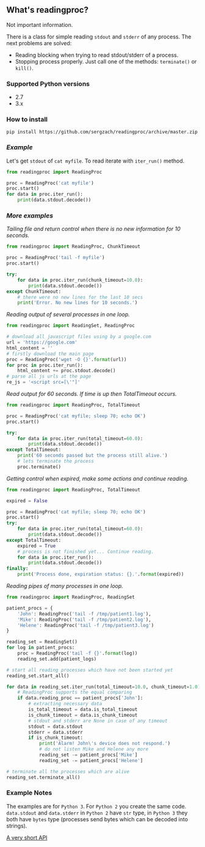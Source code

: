 ## What's readingproc?

Not important information.

There is a class for simple reading `stdout` and `stderr` of any process. 
The next problems are solved:
* Reading blocking when trying to read stdout/stderr of a process. 
* Stopping process properly. Just call one of the methods: `terminate()` or `kill()`.

### Supported Python versions
* 2.7
* 3.x

### How to install

`pip install https://github.com/sergzach/readingproc/archive/master.zip`

### *Example*

Let's get `stdout` of `cat myfile`. To read iterate with `iter_run()` method.

```python
from readingproc import ReadingProc

proc = ReadingProc('cat myfile')
proc.start()
for data in proc.iter_run():
    print(data.stdout.decode())
```

### *More examples*

*Tailing file and return control when there is no new information for 10 seconds.*

```python
from readingproc import ReadingProc, ChunkTimeout

proc = ReadingProc('tail -f myfile')
proc.start()

try:
    for data in proc.iter_run(chunk_timeout=10.0):
        print(data.stdout.decode())
except ChunkTimeout:
    # there were no new lines for the last 10 secs
    print('Error. No new lines for 10 seconds.')    
```

*Reading output of several processes in one loop.*

```python
from readingproc import ReadingSet, ReadingProc

# download all javascript files using by a google.com
url = 'https://google.com'
html_content = ''
# firstly download the main page
proc = ReadingProc('wget -O {}'.format(url))
for proc in proc.iter_run():
    html_content += proc.stdout.decode()
# parse all js urls at the page
re_js = '<script src=[\'"]'
```

*Read output for 60 seconds. If time is up then TotalTimeout occurs.*
```python
from readingproc import ReadingProc, TotalTimeout

proc = ReadingProc('cat myfile; sleep 70; echo OK')
proc.start()

try:
    for data in proc.iter_run(total_timeout=60.0):
        print(data.stdout.decode())
except TotalTimeout:
    print('60 seconds passed but the process still alive.')
    # lets terminate the process
    proc.terminate()
```

*Getting control when expired, make some actions and continue reading.*

```python
from readingproc import ReadingProc, TotalTimeout

expired = False

proc = ReadingProc('cat myfile; sleep 70; echo OK')
proc.start()
try:
    for data in proc.iter_run(total_timeout=60.0):
        print(data.stdout.decode())
except TotalTimeout:
    expired = True
    # process is not finished yet... Continue reading.
    for data in proc.iter_run():
        print(data.stdout.decode())
finally:
    print('Process done, expiration status: {}.'.format(expired))
```

*Reading pipes of many processes in one loop.*
```python
from readingproc import ReadingProc, ReadingSet

patient_procs = {
    'John': ReadingProc('tail -f /tmp/patient1.log'),
    'Mike': ReadingProc('tail -f /tmp/patient2.log'),
    'Helene': ReadingProc('tail -f /tmp/patient3.log')
}

reading_set = ReadingSet()
for log in patient_procs:
    proc = ReadingProc('tail -f {}'.format(log))
    reading_set.add(patient_logs)

# start all reading processes which have not been started yet
reading_set.start_all()

for data in reading_set.iter_run(total_timeout=10.0, chunk_timeout=1.0):
    # ReadingProc supports the equal comparing
    if data.reading_proc == patient_procs['John']:
        # extracting necessary data
        is_total_timeout = data.is_total_timeout
        is_chunk_timeout = data.is_chunk_timeout
        # stdout and stderr are None in case of any timeout
        stdout = data.stdout
        stderr = data.stderr
        if is_chunk_timeout:
            print('Alarm! John\'s device does not respond.')
            # do not listen Mike and Helene any more
            reading_set -= patient_procs['Mike']
            reading_set -= patient_procs['Helene']

# terminate all the processes which are alive
reading_set.terminate_all()
```



### Example Notes

The examples are for `Python 3`. For `Python 2` you create the same code. `data.stdout` and `data.stderr` in `Python 2` have `str` type, in `Python 3` they both have `bytes` type (processes send bytes which can be decoded into strings).

[A very short API](API.md)
